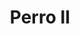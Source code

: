 ---
title: Perro II
date: 
draft: false

# descripcion
description : Dije de plata 925

materials: Plata 925

color: Plateado

dimensions: 2cm ancho

code: 02-14-0662

type: "Dijes"

categories: []

price: $3.010,00

price_eftvo: $2.555,00

# Images
# first image will be shown in the product page
images:
  # - image: "images/path_to_image"
  # La ubicacion de las imagenes es imagenes/Dijes/Dijes.Plata/02-14-0662-perro-ii
  - image: "./images/dijes/plata/02-14-0662.JPG"
---